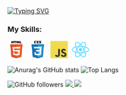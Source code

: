 <!-- <h1 align="center">Hi there, I'm <a href="https://github.com/Metaldetect" target="_blank">Stanislav</a> 
<img src="https://github.com/blackcater/blackcater/raw/main/images/Hi.gif" height="32"/></h1>
<h3 align="center">Computer science student, IT news writer from Ukraine</h3> -->
[![Typing SVG](https://readme-typing-svg.herokuapp.com?font=Caveat&size=32&pause=1000&color=1FF75E&center=true&width=440&lines=Hello%2C+my+name+is+Stanislav+Klymenko;and+I'm+studying+frontend+development.;Skills%3A+HTML5%2C+CSS3%2C+JavaScript)](https://git.io/typing-svg)
<img src="https://github.com/Metaldetect/Metaldetect/blob/main/src/Grey%20Minimalist%20Modern%20Social%20Media%20Specialist%20LinkedIn%20Banner(2).png" alt="">
<h3>My Skills:</h3>

<div>
  <img src="./images/html5-original.svg" title="HTML5" alt="HTML5" width="40" height="40"/>&nbsp;
  <img src="./images/css3-original.svg"  title="CSS3" alt="CSS3" width="40" height="40"/>&nbsp;
  <img src="./images/javascript-original.svg"  title="JS" alt="JS" width="40" height="40"/>&nbsp;
  <img src="./images/react-original.svg"  title="React" alt="React" width="40" height="40"/>&nbsp;
</div>

<!-- ![Visual Studio Code](https://img.shields.io/badge/Visual%20Studio%20Code-0078d7.svg?style=for-the-badge&logo=visual-studio-code&logoColor=white)-->
<!-- ![HTML5](https://img.shields.io/badge/html5-%23E34F26.svg?style=for-the-badge&logo=html5&logoColor=white)-->
<!-- ![CSS3](https://img.shields.io/badge/css3-%231572B6.svg?style=for-the-badge&logo=css3&logoColor=white)-->
<!-- ![JavaScript](https://img.shields.io/badge/javascript-%23323330.svg?style=for-the-badge&logo=javascript&logoColor=%23F7DF1E)-->
<!-- ![NPM](https://img.shields.io/badge/NPM-%23CB3837.svg?style=for-the-badge&logo=npm&logoColor=white)-->
<!-- ![NodeJS](https://img.shields.io/badge/node.js-6DA55F?style=for-the-badge&logo=node.js&logoColor=white)-->
<!-- ![Trello](https://img.shields.io/badge/Trello-%23026AA7.svg?style=for-the-badge&logo=Trello&logoColor=white)-->
<!-- ![Github Pages](https://img.shields.io/badge/github%20pages-121013?style=for-the-badge&logo=github&logoColor=white)-->
<!-- ![Postman](https://img.shields.io/badge/Postman-FF6C37?style=for-the-badge&logo=postman&logoColor=white)-->
<!-- ![MDN Web Docs](https://img.shields.io/badge/MDN_Web_Docs-black?style=for-the-badge&logo=mdnwebdocs&logoColor=white)-->
<!-- ![Canva](https://img.shields.io/badge/Canva-%2300C4CC.svg?style=for-the-badge&logo=Canva&logoColor=white)-->
<!-- ![Figma](https://img.shields.io/badge/figma-%23F24E1E.svg?style=for-the-badge&logo=figma&logoColor=white)-->
<!-- ![macOS](https://img.shields.io/badge/mac%20os-000000?style=for-the-badge&logo=macos&logoColor=F0F0F0)-->
<!-- ![React](https://img.shields.io/badge/react-%2320232a.svg?style=for-the-badge&logo=react&logoColor=%2361DAFB) -->
<!-- ![React Native](https://img.shields.io/badge/react_native-%2320232a.svg?style=for-the-badge&logo=react&logoColor=%2361DAFB) -->
<!-- ![Webpack](https://img.shields.io/badge/webpack-%238DD6F9.svg?style=for-the-badge&logo=webpack&logoColor=black) -->
<!-- ![TypeScript](https://img.shields.io/badge/typescript-%23007ACC.svg?style=for-the-badge&logo=typescript&logoColor=white) -->
<!-- ![ChatGPT](https://img.shields.io/badge/chatGPT-74aa9c?style=for-the-badge&logo=openai&logoColor=white)-->



![Anurag's GitHub stats](https://github-readme-stats.vercel.app/api?username=Metaldetect&show_icons=true&theme=dracula)
![Top Langs](https://github-readme-stats.vercel.app/api/top-langs/?username=Metaldetect&langs_count=5&layout=compact)

<img alt="GitHub followers" src="https://img.shields.io/github/followers/Metaldetect?style=social">



<a href="https://www.linkedin.com/in/stanislav-klymenko/" alt="LinkedIn">
  <img src="https://img.shields.io/badge/-Linkedin-0e76a8?style=flat-square&logo=Linkedin&logoColor=white&link=LINK-DO-SEU-LINKEDIN" />
</a>
 <a href="https://www.facebook.com/stas.klymenko.5" alt="Facebook">
  <img src="https://img.shields.io/badge/-Facebook-3b5998?style=flat-square&labelColor=3b5998&logo=facebook&logoColor=white&link=LINK-DO-SEU-FACEBOOK"/></a>

<!-- ![Top Langs](https://github-readme-stats.vercel.app/api/top-langs/?username=Metaldetect&hide_progress=true&layout=compact) -->

<!-- [![GitHub Streak](https://github-readme-streak-stats.herokuapp.com/?user=Metaldetect)](https://git.io/streak-stats) -->

<!-- [![codewars](https://www.codewars.com/users/Metaldetect/badges/small)](https://www.codewars.com/users/Metaldetect)  -->


<!-- ![trophy](https://github-profile-trophy.vercel.app/?username=Metaldetect&title=Commits&column=2)
![trophy](https://github-profile-trophy.vercel.app/?username=Metaldetect&title=Repositories&column=2)
![trophy](https://github-profile-trophy.vercel.app/?username=Metaldetect&title=Followers&column=2)
![trophy](https://github-profile-trophy.vercel.app/?username=Metaldetect&title=Stars&column=2)  -->


<!-- Here are some ideas to get you started:

- 🔭 I’m currently working on ...
- 🌱 I’m currently learning ...
- 👯 I’m looking to collaborate on ...
- 🤔 I’m looking for help with ...
- 💬 Ask me about ...
- 📫 How to reach me: ...
- 😄 Pronouns: ...
- ⚡ Fun fact: ... -->
